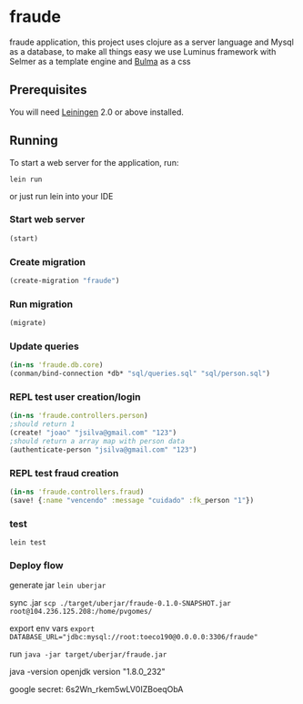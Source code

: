 # fraude
fraude application, this project uses clojure as a server language and Mysql as a database, to make all things easy we use Luminus framework with Selmer as a template engine and [Bulma](https://bulma.io/) as a css

## Prerequisites

You will need [Leiningen][1] 2.0 or above installed.

[1]: https://github.com/technomancy/leiningen

## Running

To start a web server for the application, run:

    lein run 

or just run lein into your IDE

### Start web server
```clojure
(start)
```

### Create migration
```clojure
(create-migration "fraude")
```

### Run migration
```clojure
(migrate)
```


### Update queries
```clojure
(in-ns 'fraude.db.core)
(conman/bind-connection *db* "sql/queries.sql" "sql/person.sql")
```

### REPL test user creation/login
```clojure
(in-ns 'fraude.controllers.person)
;should return 1
(create! "joao" "jsilva@gmail.com" "123")
;should return a array map with person data
(authenticate-person "jsilva@gmail.com" "123")
```

### REPL test fraud creation
```clojure
(in-ns 'fraude.controllers.fraud)
(save! {:name "vencendo" :message "cuidado" :fk_person "1"})
```

### test
`lein test`


### Deploy flow

generate jar
`lein uberjar`

sync .jar
`scp ./target/uberjar/fraude-0.1.0-SNAPSHOT.jar root@104.236.125.208:/home/pvgomes/`


export env vars
`export DATABASE_URL="jdbc:mysql://root:toeco190@0.0.0.0:3306/fraude"`

run
`java -jar target/uberjar/fraude.jar`



java -version
openjdk version "1.8.0_232"






google secret:
6s2Wn_rkem5wLV0IZBoeqObA